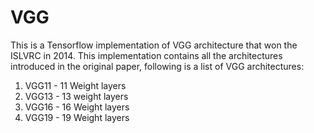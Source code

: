 # VGG
This is a Tensorflow implementation of VGG architecture that won the ISLVRC in 2014. 
This implementation contains all the architectures introduced in the original paper, following is a list of VGG architectures:
1. VGG11 - 11 Weight layers
2. VGG13 - 13 weight layers
3. VGG16 - 16 Weight layers
4. VGG19 - 19 Weight layers
